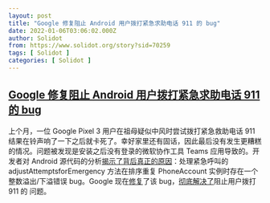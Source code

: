 ```yaml
---
layout: post
title: "Google 修复阻止 Android 用户拨打紧急求助电话 911 的 bug"
date: 2022-01-06T03:06:02.000Z
author: Solidot
from: https://www.solidot.org/story?sid=70259
tags: [ Solidot ]
categories: [ Solidot ]
---
```

<!--1641438362000-->
[Google 修复阻止 Android 用户拨打紧急求助电话 911 的 bug](https://www.solidot.org/story?sid=70259)
------

<div>
上个月，一位 Google Pixel 3 用户在祖母疑似中风时尝试拨打紧急救助电话 911 结果在铃声响了一下之后就卡死了。幸好家里还有固话，因此最后没有发生更糟糕的情况。问题被发现是安装之后没有登录的微软协作工具 Teams 应用导致的。开发者对 Android 源代码的分析<a href="https://www.solidot.org/story?sid=69970" target="_blank">揭示了背后真正的原因</a>：处理紧急呼叫的 adjustAttemptsforEmergency 方法在排序重复 PhoneAccount 实例时存在一个整数溢出/下溢错误 bug。Google 现在<a href="https://android-review.googlesource.com/c/platform/packages/services/Telecomm/+/1903050">修复</a>了该 bug，<a href="https://arstechnica.com/gadgets/2022/01/google-fixes-nightmare-android-bug-that-stopped-user-from-calling-911/#p3">彻底解决了</a>阻止用户拨打 911 的 问题。
</div>
